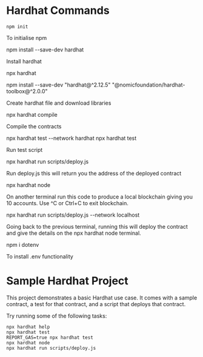 # Hardhat Commands

    npm init


To initialise npm



  npm install --save-dev hardhat


Install hardhat



  npx hardhat


  npm install --save-dev "hardhat@^2.12.5" "@nomicfoundation/hardhat-toolbox@^2.0.0"

 
Create hardhat file and download libraries



  npx hardhat compile


Compile the contracts



  npx hardhat test --network hardhat
  npx hardhat test


Run test script


  npx hardhat run scripts/deploy.js


Run deploy.js this will return you the address of the deployed contract



  npx hardhat node


On another terminal run this code to produce a local blockchain giving you 10 accounts.
Use ^C or Ctrl+C to exit blockchain.

  npx hardhat run scripts/deploy.js --network localhost

Going back to the previous terminal, running this will deploy the contract and give the details on the npx hardhat node terminal.

  npm i dotenv


To install .env functionality


# Sample Hardhat Project

This project demonstrates a basic Hardhat use case. It comes with a sample contract, a test for that contract, and a script that deploys that contract.

Try running some of the following tasks:

```shell
npx hardhat help
npx hardhat test
REPORT_GAS=true npx hardhat test
npx hardhat node
npx hardhat run scripts/deploy.js
```
